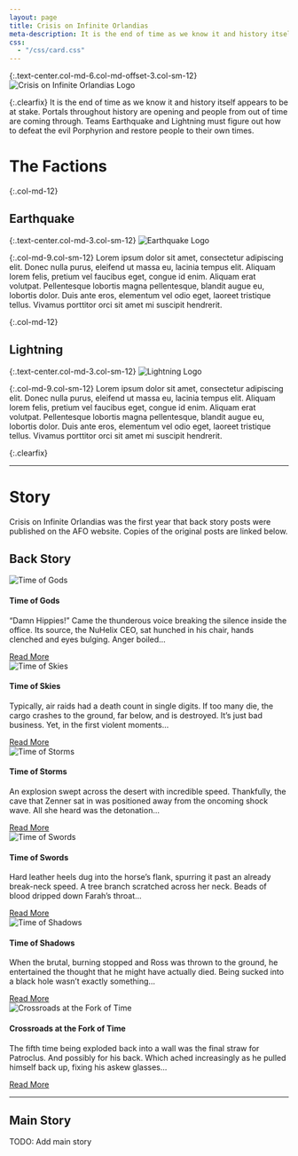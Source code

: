 ```yaml
---
layout: page
title: Crisis on Infinite Orlandias
meta-description: It is the end of time as we know it and history itself appears to be at stake. 
css:
  - "/css/card.css"
---
```


{:.text-center.col-md-6.col-md-offset-3.col-sm-12}
![Crisis on Infinite Orlandias Logo][crisis-logo]

{:.clearfix}
It is the end of time as we know it and history itself appears to be at stake. Portals throughout history are opening and people from out of time are coming through. Teams Earthquake and Lightning must figure out how to defeat the evil Porphyrion and restore people to their own times.

# The Factions

{:.col-md-12}
## Earthquake

{:.text-center.col-md-3.col-sm-12}
![Earthquake Logo][earthquake]

{:.col-md-9.col-sm-12}
Lorem ipsum dolor sit amet, consectetur adipiscing elit. Donec nulla purus, eleifend ut massa eu, lacinia tempus elit. Aliquam lorem felis, pretium vel faucibus eget, congue id enim. Aliquam erat volutpat. Pellentesque lobortis magna pellentesque, blandit augue eu, lobortis dolor. Duis ante eros, elementum vel odio eget, laoreet tristique tellus. Vivamus porttitor orci sit amet mi suscipit hendrerit. 

{:.col-md-12}
## Lightning

{:.text-center.col-md-3.col-sm-12}
![Lightning Logo][lightning]

{:.col-md-9.col-sm-12}
Lorem ipsum dolor sit amet, consectetur adipiscing elit. Donec nulla purus, eleifend ut massa eu, lacinia tempus elit. Aliquam lorem felis, pretium vel faucibus eget, congue id enim. Aliquam erat volutpat. Pellentesque lobortis magna pellentesque, blandit augue eu, lobortis dolor. Duis ante eros, elementum vel odio eget, laoreet tristique tellus. Vivamus porttitor orci sit amet mi suscipit hendrerit. 

{:.clearfix}

---

# Story

Crisis on Infinite Orlandias was the first year that back story posts were published on the AFO website. Copies of the original posts are linked below. 

## Back Story

<div class="col-md-4 col-sm-12">
  <div class="card">
    <img class="card-img-top" src="http://statics.orlandia.talesoforlandia.com/past-orlandias/wyldes/cards/narvian-skullcrab.jpg" alt="Time of Gods">
    <div class="card-block">
      <h4 class="card-title">Time of Gods</h4>
      <p class="card-subtitle">
        “Damn Hippies!” Came the thunderous voice breaking the silence inside the office. Its source, the NuHelix CEO, sat hunched in his chair, hands clenched and eyes bulging. Anger boiled...
      </p>
      <a href="back-story/time-of-gods" class="btn btn-primary card-link">Read More</a>
    </div>
  </div>
</div>

<div class="col-md-4 col-sm-12">
  <div class="card">
    <img class="card-img-top" src="http://statics.orlandia.talesoforlandia.com/past-orlandias/crisis/skies.jpg" alt="Time of Skies">
    <div class="card-block">
      <h4 class="card-title">Time of Skies</h4>
      <p class="card-subtitle">
        Typically, air raids had a death count in single digits. If too many die, the cargo crashes to the ground, far below, and is destroyed. It’s just bad business. Yet, in the first violent moments...
      </p>
      <a href="back-story/time-of-skies" class="btn btn-primary card-link">Read More</a>
    </div>
  </div>
</div>

<div class="col-md-4 col-sm-12">
  <div class="card">
    <img class="card-img-top" src="http://statics.orlandia.talesoforlandia.com/past-orlandias/crisis/polaris-cropped.jpg" alt="Time of Storms">
    <div class="card-block">
      <h4 class="card-title">Time of Storms</h4>
      <p class="card-subtitle">
        An explosion swept across the desert with incredible speed. Thankfully, the cave that Zenner sat in was positioned away from the oncoming shock wave. All she heard was the detonation...
      </p>
      <a href="back-story/time-of-storms" class="btn btn-primary card-link">Read More</a>
    </div>
  </div>
</div>

<div class="col-md-4 col-sm-12">
  <div class="card">
    <img class="card-img-top" src="http://statics.orlandia.talesoforlandia.com/past-orlandias/crisis/swords-castle-cropped.png" alt="Time of Swords">
    <div class="card-block">
      <h4 class="card-title">Time of Swords</h4>
      <p class="card-subtitle">
        Hard leather heels dug into the horse’s flank, spurring it past an already break-neck speed. A tree branch scratched across her neck. Beads of blood dripped down Farah’s throat...
      </p>
      <a href="back-story/time-of-swords" class="btn btn-primary card-link">Read More</a>
    </div>
  </div>
</div>

<div class="col-md-4 col-sm-12">
  <div class="card">
    <img class="card-img-top" src="http://statics.orlandia.talesoforlandia.com/past-orlandias/crisis/intanger-cropped.jpg" alt="Time of Shadows">
    <div class="card-block">
      <h4 class="card-title">Time of Shadows</h4>
      <p class="card-subtitle">
        When the brutal, burning stopped and Ross was thrown to the ground, he entertained the thought that he might have actually died. Being sucked into a black hole wasn’t exactly something...
      </p>
      <a href="back-story/time-of-shadows" class="btn btn-primary card-link">Read More</a>
    </div>
  </div>
</div>

<div class="col-md-4 col-sm-12">
  <div class="card">
    <img class="card-img-top" src="http://statics.orlandia.talesoforlandia.com/past-orlandias/crisis/patroclus-cropped.jpg" alt="Crossroads at the Fork of Time">
    <div class="card-block">
      <h4 class="card-title">Crossroads at the Fork of Time</h4>
      <p class="card-subtitle">
        The fifth time being exploded back into a wall was the final straw for Patroclus. And possibly for his back. Which ached increasingly as he pulled himself back up, fixing his askew glasses...
      </p>
      <a href="back-story/crossroads-at-the-fork-of-time" class="btn btn-primary card-link">Read More</a>
    </div>
  </div>
</div>

---

## Main Story

TODO: Add main story





[crisis-logo]: http://statics.orlandia.talesoforlandia.com/past-orlandias/crisis/crisis-logo.png
[skullcrab]: http://statics.orlandia.talesoforlandia.com/past-orlandias/wyldes/cards/narvian-skullcrab.jpg
[portal]: http://statics.orlandia.talesoforlandia.com/past-orlandias/crisis/portal.png
[portal-2]: http://statics.orlandia.talesoforlandia.com/past-orlandias/crisis/portal-2.png
[captain]: http://statics.orlandia.talesoforlandia.com/past-orlandias/crisis/captain.png
[polaris]: http://statics.orlandia.talesoforlandia.com/past-orlandias/crisis/polaris.jpg
[jesters]: http://statics.orlandia.talesoforlandia.com/past-orlandias/neo/jesters.png
[castle]: http://statics.orlandia.talesoforlandia.com/past-orlandias/crisis/swords-castle.png
[ross]: http://statics.orlandia.talesoforlandia.com/past-orlandias/crisis/ross.png
[intanger]: http://statics.orlandia.talesoforlandia.com/past-orlandias/crisis/intanger.jpg
[patroclus]: http://statics.orlandia.talesoforlandia.com/past-orlandias/crisis/patroclus.jpg
[earthquake]: http://statics.orlandia.talesoforlandia.com/past-orlandias/crisis/earthquake-logo.png
[lightning]: http://statics.orlandia.talesoforlandia.com/past-orlandias/crisis/lightning-logo.png